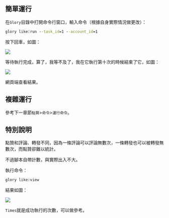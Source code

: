## 簡單運行

在`Glory`目錄中打開命令行窗口，輸入命令（根據自身實際情況做更改）：

```cmd
glory like:run --task_id=1 --account_id=1
```

按下回車，如圖：

![](https://p.pstatp.com/origin/1379900017e5981449515)

等待執行完成，算了，我等不及了，我在它執行第十次的時候結束了它，如圖：

![](https://p.pstatp.com/origin/ff6d000179adef054cad)

網頁端查看結果。

## 複雜運行

參考下一章節`點贊`>`命令`>`運行命令`。

## 特別說明

點贊和評論、轉發不同，因為一條評論可以評論無數次，一條轉發也可以被轉發無數次，而點贊卻難以統計。

不過腳本自帶計數，與實際出入不大。

執行命令：

```cmd
glory like:view
```

結果如圖：

![](https://api.superbed.cn/static/images/2020/08/29/5f49a230160a154a67e454a8.jpg)

`Times`就是成功執行的次數，可以做參考。

